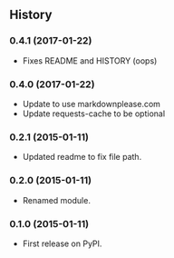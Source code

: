 ## History

### 0.4.1 (2017-01-22)

- Fixes README and HISTORY (oops)

### 0.4.0 (2017-01-22)

- Update to use markdownplease.com
- Update requests-cache to be optional

### 0.2.1 (2015-01-11)

- Updated readme to fix file path.

### 0.2.0 (2015-01-11)

- Renamed module.

### 0.1.0 (2015-01-11)

- First release on PyPI.
